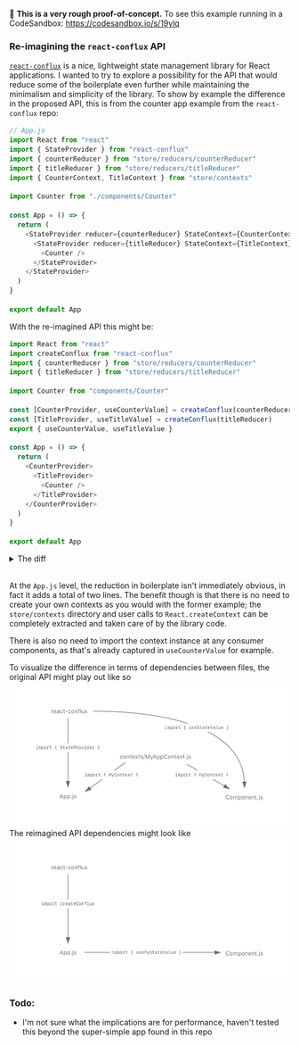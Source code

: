 🚧 **This is a very rough proof-of-concept.**
To see this example running in a CodeSandbox: https://codesandbox.io/s/19ylq

### Re-imagining the `react-conflux` API

[`react-conflux`](https://github.com/dustinmyers/react-conflux) is a nice, lightweight state management library for React applications. I wanted to try to explore a possibility for the API that would reduce some of the boilerplate even further while maintaining the minimalism and simplicity of the library. To show by example the difference in the proposed API, this is from the counter app example from the `react-conflux` repo:

```js
// App.js
import React from "react"
import { StateProvider } from "react-conflux"
import { counterReducer } from "store/reducers/counterReducer"
import { titleReducer } from "store/reducers/titleReducer"
import { CounterContext, TitleContext } from "store/contexts"

import Counter from "./components/Counter"

const App = () => {
  return (
    <StateProvider reducer={counterReducer} StateContext={CounterContext}>
      <StateProvider reducer={titleReducer} StateContext={TitleContext}>
        <Counter />
      </StateProvider>
    </StateProvider>
  )
}

export default App
```

With the re-imagined API this might be:

```js
import React from "react"
import createConflux from "react-conflux"
import { counterReducer } from "store/reducers/counterReducer"
import { titleReducer } from "store/reducers/titleReducer"

import Counter from "components/Counter"

const [CounterProvider, useCounterValue] = createConflux(counterReducer)
const [TitleProvider, useTitleValue] = createConflux(titleReducer)
export { useCounterValue, useTitleValue }

const App = () => {
  return (
    <CounterProvider>
      <TitleProvider>
        <Counter />
      </TitleProvider>
    </CounterProvider>
  )
}

export default App
```

<details>
<summary>The diff</summary>

```diff
  import React from 'react';
- import { StateProvider } from 'react-conflux';
+ import createConflux from 'react-conflux';
  import { counterReducer } from 'store/reducers/counterReducer';
  import { titleReducer } from 'store/reducers/titleReducer';
- import { CounterContext, TitleContext } from 'store/contexts';

  import Counter from 'components/Counter';

+ const [CounterProvider, useCounterValue] = createConflux(counterReducer);
+ const [TitleProvider, useTitleValue] = createConflux(titleReducer);
+ export { useCounterValue, useTitleValue };

  const App = () => {
    return (
-     <StateProvider reducer={counterReducer} StateContext={CounterContext}>
-       <StateProvider reducer={titleReducer} StateContext={TitleContext}>
+     <CounterProvider>
+       <TitleProvider>
          <Counter />
-       </StateProvider>
-     </StateProvider>
+       </TitleProvider>
+     </CounterProvider>
    );
  };

  export default App;
```

</details>
<br/>

At the `App.js` level, the reduction in boilerplate isn't immediately obvious, in fact it adds a total of two lines. The benefit though is that there is no need to create your own contexts as you would with the former example; the `store/contexts` directory and user calls to `React.createContext` can be completely extracted and taken care of by the library code.

There is also no need to import the context instance at any consumer components, as that's already captured in `useCounterValue` for example.

To visualize the difference in terms of dependencies between files, the original API might play out like so
![](./diagrams/Artboard1.png)
The reimagined API dependencies might look like
![](./diagrams/Artboard2.png)

### Todo:

- I'm not sure what the implications are for performance, haven't tested this beyond the super-simple app found in this repo
